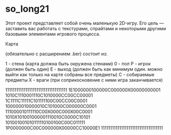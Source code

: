 # so_long21

Этот проект представляет собой очень маленькую 2D-игру. Его цель — заставить вас работать с текстурами, спрайтами и некоторыми другими базовыми элементами игрового процесса.

Карта

(обязательно с расширением .ber) состоит из:

1 - стена (карта должна быть окружена стенами)
0 - пол
P - игрок (должен быть один)
E - выход (должен быть как минимум один. можно выйти как только на карте собраны все предметы)
C - собираемые предметы
X - враги (при соприкосновение с ними игра заканчивается)

1111111111111111111111111111111111
1E1000000100000C000000X00000000001
1010C1110001110C1010000CC00CC00001
1C1111C11111C101111100C00CC00C0001
100000010000010C101000C000000C0001
111000010111110C00X000C000X00C0001
1010X101001000001110010C0000C10101
101001001010111110100100C00C011111
1P0000000C00C000000X00000CC10000E1
1111111111111111111111111111111111
